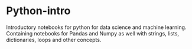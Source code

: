 # Python-intro
Introductory notebooks for python for data science and machine learning. Containing notebooks for Pandas and Numpy as well with strings, lists, dictionaries, loops and other concepts.
